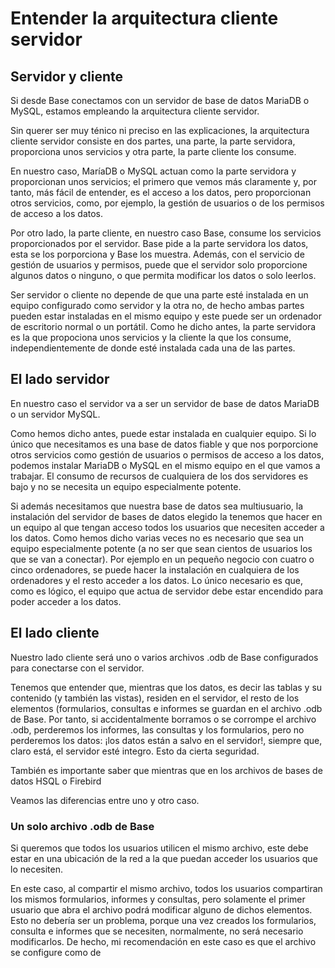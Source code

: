# Entender la arquitectura cliente servidor

## Servidor y cliente

Si desde Base conectamos con un servidor de base de datos MariaDB o MySQL, estamos empleando la arquitectura cliente servidor.

Sin querer ser muy ténico ni preciso en las explicaciones, la arquitectura cliente servidor consiste en dos partes, una parte, la parte servidora, proporciona unos servicios y otra parte, la parte cliente los consume.

En nuestro caso, MaríaDB o MySQL actuan como la parte servidora y proporcionan unos servicios; el primero que vemos más claramente y, por tanto, más fácil de entender, es el acceso a los datos, pero proporcionan otros servicios, como, por ejemplo, la gestión de usuarios o de los permisos de acceso a los datos.

Por otro lado, la parte cliente, en nuestro caso Base, consume los servicios proporcionados por el servidor. Base pide a la parte servidora los datos, esta se los porporciona y Base los muestra. Además, con el servicio de gestión de usuarios y permisos, puede que el servidor solo proporcione algunos datos o ninguno, o que permita modificar los datos o solo leerlos.

Ser servidor o cliente no depende de que una parte esté instalada en un equipo configurado como servidor y la otra no, de hecho ambas partes pueden estar instaladas en el mismo equipo y este puede ser un ordenador de escritorio normal o un portátil. Como he dicho antes, la parte servidora es la que propociona unos servicios y la cliente la que los consume, independientemente de donde esté instalada cada una de las partes.

## El lado servidor

En nuestro caso el servidor va a ser un servidor de base de datos MariaDB o un servidor MySQL. 

Como hemos dicho antes, puede estar instalada en cualquier equipo. Si lo único que necesitamos es una base de datos fiable y que nos porporcione otros servicios como gestión de usuarios o permisos de acceso a los datos, podemos instalar MariaDB o MySQL en el mismo equipo en el que vamos a trabajar. El consumo de recursos de cualquiera de los dos servidores es bajo y no se necesita un equipo especialmente potente.

Si además necesitamos que nuestra base de datos sea multiusuario, la instalación del servidor de bases de datos elegido la tenemos que hacer en un equipo al que tengan acceso todos los usuarios que necesiten acceder a los datos. Como hemos dicho varias veces no es necesario que sea un equipo especialmente potente (a no ser que sean cientos de usuarios los que se van a conectar). Por ejemplo en un pequeño negocio con cuatro o cinco ordenadores, se puede hacer la instalación en cualquiera de los ordenadores y el resto acceder a los datos. Lo único necesario es que, como es lógico, el equipo que actua de servidor debe estar encendido para poder acceder a los datos.

## El lado cliente

Nuestro lado cliente será uno o varios archivos .odb de Base configurados para conectarse con el servidor. 

Tenemos que entender que, mientras que los datos, es decir las tablas y su contenido (y también las vistas), residen en el servidor, el resto de los elementos (formularios, consultas e informes se guardan en el archivo .odb de Base. Por tanto, si accidentalmente borramos o se corrompe el archivo .odb, perderemos los informes, las consultas y los formularios, pero no perderemos los datos: ¡los datos están a salvo en el servidor!, siempre que, claro está, el servidor esté integro. Esto da cierta seguridad.

También es importante saber que mientras que en los archivos de bases de datos HSQL o Firebird 

Veamos las diferencias entre uno y otro caso.

### Un solo archivo .odb de Base

Si queremos que todos los usuarios utilicen el mismo archivo, este debe estar en una ubicación de la red a la que puedan acceder los usuarios que lo necesiten.

En este caso, al compartir el mismo archivo, todos los usuarios compartiran los mismos formularios, informes y consultas, pero solamente el primer usuario que abra el archivo podrá modificar alguno de dichos elementos. Esto no debería ser un problema, porque una vez creados los formularios, consulta e informes que se necesiten, normalmente, no será necesario modificarlos. De hecho, mi recomendación en este caso es que el archivo se configure como de 
